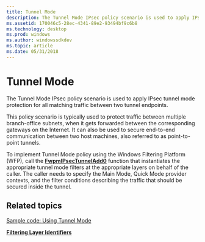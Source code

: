 ```yaml
---
title: Tunnel Mode
description: The Tunnel Mode IPsec policy scenario is used to apply IPsec tunnel mode protection for all matching traffic between two tunnel endpoints.
ms.assetid: 170046c5-28ec-4341-89e2-93494bf9c6b8
ms.technology: desktop
ms.prod: windows
ms.author: windowssdkdev
ms.topic: article
ms.date: 05/31/2018
---
```


# Tunnel Mode

The Tunnel Mode IPsec policy scenario is used to apply IPsec tunnel mode protection for all matching traffic between two tunnel endpoints.

This policy scenario is typically used to protect traffic between multiple branch-office subnets, when it gets forwarded between the corresponding gateways on the Internet. It can also be used to secure end-to-end communication between two host machines, also referred to as point-to-point tunnels.

To implement Tunnel Mode policy using the Windows Filtering Platform (WFP), call the [**FwpmIPsecTunnelAdd0**](/windows/desktop/api/Fwpmu/nf-fwpmu-fwpmipsectunneladd0) function that instantiates the appropriate tunnel mode filters at the appropriate layers on behalf of the caller. The caller needs to specify the Main Mode, Quick Mode provider contexts, and the filter conditions describing the traffic that should be secured inside the tunnel.

## Related topics

<dl> <dt>

[Sample code: Using Tunnel Mode](using-tunnel-mode.md)
</dt> <dt>

[**Filtering Layer Identifiers**](management-filtering-layer-identifiers-.md)
</dt> </dl>

 

 




